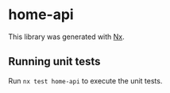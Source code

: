 # home-api

This library was generated with [Nx](https://nx.dev).

## Running unit tests

Run `nx test home-api` to execute the unit tests.
